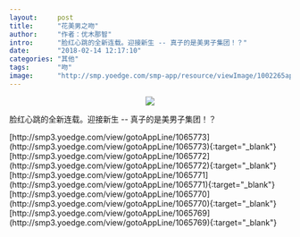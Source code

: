 ```yaml
---
layout:     post
title:      "花美男之吻"
author:     "作者：优木那智"
intro:      "脸红心跳的全新连载。迎接新生 -- 真子的是美男子集团！？"
date:       "2018-02-14 12:17:10"
categories: "其他"
tags:       "吻"
image:      "http://smp.yoedge.com/smp-app/resource/viewImage/1002265appline.png"
---
```

<div style="text-align: center">
<p><img src="http://smp.yoedge.com/smp-app/resource/viewImage/1002265appline.png"/></p>
</div>
<p class="post-meta">
<span>脸红心跳的全新连载。迎接新生 -- 真子的是美男子集团！？</span>
</p>
[http://smp3.yoedge.com/view/gotoAppLine/1065773](http://smp3.yoedge.com/view/gotoAppLine/1065773){:target="_blank"}
[http://smp3.yoedge.com/view/gotoAppLine/1065772](http://smp3.yoedge.com/view/gotoAppLine/1065772){:target="_blank"}
[http://smp3.yoedge.com/view/gotoAppLine/1065771](http://smp3.yoedge.com/view/gotoAppLine/1065771){:target="_blank"}
[http://smp3.yoedge.com/view/gotoAppLine/1065770](http://smp3.yoedge.com/view/gotoAppLine/1065770){:target="_blank"}
[http://smp3.yoedge.com/view/gotoAppLine/1065769](http://smp3.yoedge.com/view/gotoAppLine/1065769){:target="_blank"}


